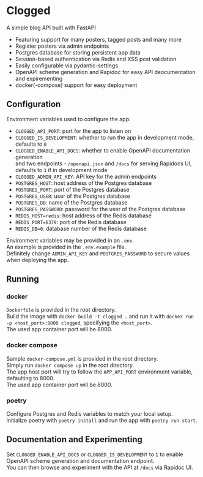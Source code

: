 # Clogged

A simple blog API built with FastAPI

- Featuring support for many posters, tagged posts and many more
- Register posters via admin endpoints 
- Postgres database for storing persistent app data
- Session-based authentication via Redis and XSS post validation
- Easily configurable via pydantic-settings
- OpenAPI scheme generation and Rapidoc for easy API deocumentation and expirementing
- docker(-compose) support for easy deployment

## Configuration

Environment variables used to configure the app:
- `CLOGGED_API_PORT`: port for the app to listen on
- `CLOGGED_IS_DEVELOPMENT`: whether to run the app in development mode, defaults to `0`
- `CLOGGED_ENABLE_API_DOCS`: whether to enable OpenAPI documentation generation  
  and two endpoints \- `/openapi.json` and `/docs` for serving Rapidocs UI, defaults to `1` if in development mode 
- `CLOGGED_ADMIN_API_KEY`: API key for the admin endpoints
- `POSTGRES_HOST`: host address of the Postgres database
- `POSTGRES_PORT`: port of the Postgres database
- `POSTGRES_USER`: user of the Postgres database
- `POSTGRES_DB`: name of the Postgres database
- `POSTGRES_PASSWORD`: password for the user of the Postgres database
- `REDIS_HOST=redis`: host address of the Redis database
- `REDIS_PORT=6379`: port of the Redis database
- `REDIS_DB=0`: database number of the Redis database

Environment variables may be provided in an `.env`.  
An example is provided in the `.env.example` file.  
Definitely change `ADMIN_API_KEY` and `POSTGRES_PASSWORD` to secure values when deploying the app.  

## Running

### docker
`Dockerfile` is provided in the root directory.  
Build the image with `docker build -t clogged .` and run it with `docker run -p <host_port>:8000 clogged`, specifying the `<host_port>`.  
The used app container port will be 8000.

### docker compose
Sample `docker-compose.yml` is provided in the root directory.  
Simply run `docker compose up` in the root directory.  
The app host port will try to follow the `APP_API_PORT` environment variable, defaulting to 8000.  
The used app container port will be 8000.  

### poetry
Configure Postgres and Redis variables to match your local setup.  
Initialize poetry with `poetry install` and run the app with `poetry run start`.

## Documentation and Experimenting

Set `CLOGGED_ENABLE_API_DOCS` or `CLOGGED_IS_DEVELOPMENT` to `1` to enable OpenAPI scheme generation and documentation endpoint.  
You can then browse and experiment with the API at `/docs` via Rapidoc UI. 
